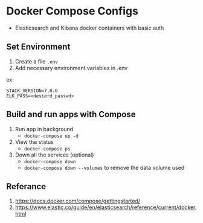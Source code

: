 # Docker Compose Configs
* Elasticsearch and Kibana docker containers with basic auth

## Set Environment
1. Create a file `.env`
2. Add necessary environment variables in .env

ex:
```
STACK_VERSION=7.8.0
ELK_PASS=<desierd_passwd>
```

## Build and run apps with Compose

1. Run app in background
    * `docker-compose up -d`
2. View the status
    * `docker-compose ps`
3. Down all the services (optional)
    * `docker-compose down`
    * `docker-compose down --volumes` to remove the data volume used



## Referance
1. https://docs.docker.com/compose/gettingstarted/
2. https://www.elastic.co/guide/en/elasticsearch/reference/current/docker.html
